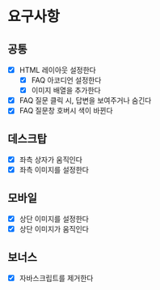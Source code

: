 # 요구사항

## 공통

- [x] HTML 레이아웃 설정한다
  - [x] FAQ 아코디언 설정한다
  - [x] 이미지 배열을 추가한다
- [x] FAQ 질문 클릭 시, 답변을 보여주거나 숨긴다
- [x] FAQ 질문창 호버시 색이 바뀐다

## 데스크탑

- [x] 좌측 상자가 움직인다
- [x] 좌측 이미지를 설정한다

## 모바일

- [x] 상단 이미지를 설정한다
- [x] 상단 이미지가 움직인다

## 보너스

- [x] 자바스크립트를 제거한다
